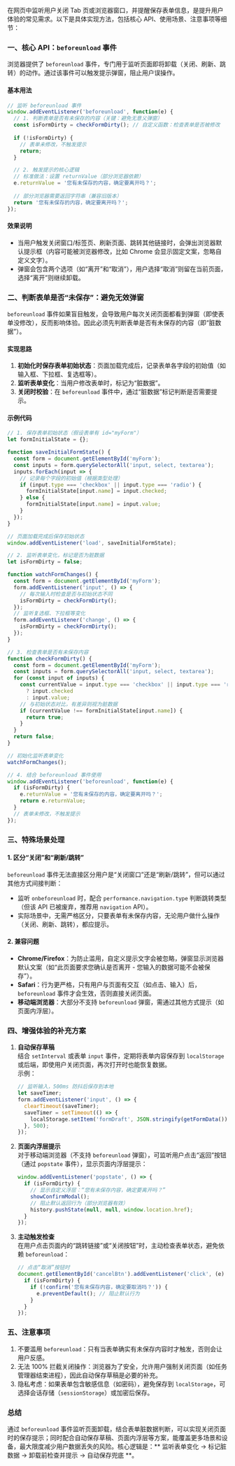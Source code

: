 在网页中监听用户关闭 Tab 页或浏览器窗口，并提醒保存表单信息，是提升用户体验的常见需求。以下是具体实现方法，包括核心 API、使用场景、注意事项等细节：


### 一、核心 API：`beforeunload` 事件
浏览器提供了 `beforeunload` 事件，专门用于监听页面即将卸载（关闭、刷新、跳转）的动作。通过该事件可以触发提示弹窗，阻止用户误操作。

#### 基本用法
```javascript
// 监听 beforeunload 事件
window.addEventListener('beforeunload', function(e) {
  // 1. 判断表单是否有未保存的内容（关键：避免无意义弹窗）
  const isFormDirty = checkFormDirty(); // 自定义函数：检查表单是否被修改
  
  if (!isFormDirty) {
    // 表单未修改，不触发提示
    return;
  }

  // 2. 触发提示的核心逻辑
  // 标准做法：设置 returnValue（部分浏览器依赖）
  e.returnValue = '您有未保存的内容，确定要离开吗？';
  
  // 部分浏览器需要返回字符串（兼容旧版本）
  return '您有未保存的内容，确定要离开吗？';
});
```

#### 效果说明
- 当用户触发关闭窗口/标签页、刷新页面、跳转其他链接时，会弹出浏览器默认提示框（内容可能被浏览器修改，比如 Chrome 会显示固定文案，忽略自定义文字）。
- 弹窗会包含两个选项（如“离开”和“取消”），用户选择“取消”则留在当前页面，选择“离开”则继续卸载。


### 二、判断表单是否“未保存”：避免无效弹窗
`beforeunload` 事件如果盲目触发，会导致用户每次关闭页面都看到弹窗（即使表单没修改），反而影响体验。因此必须先判断表单是否有未保存的内容（即“脏数据”）。

#### 实现思路
1. **初始化时保存表单初始状态**：页面加载完成后，记录表单各字段的初始值（如输入框、下拉框、复选框等）。
2. **监听表单变化**：当用户修改表单时，标记为“脏数据”。
3. **关闭时校验**：在 `beforeunload` 事件中，通过“脏数据”标记判断是否需要提示。

#### 示例代码
```javascript
// 1. 保存表单初始状态（假设表单有 id="myForm"）
let formInitialState = {};

function saveInitialFormState() {
  const form = document.getElementById('myForm');
  const inputs = form.querySelectorAll('input, select, textarea');
  inputs.forEach(input => { 
    // 记录每个字段的初始值（根据类型处理）
    if (input.type === 'checkbox' || input.type === 'radio') {
      formInitialState[input.name] = input.checked;
    } else {
      formInitialState[input.name] = input.value;
    }
  });
}

// 页面加载完成后保存初始状态
window.addEventListener('load', saveInitialFormState);

// 2. 监听表单变化，标记是否为脏数据
let isFormDirty = false;

function watchFormChanges() {
  const form = document.getElementById('myForm');
  form.addEventListener('input', () => {
    // 每次输入时检查是否与初始状态不同
    isFormDirty = checkFormDirty();
  });
  // 监听复选框、下拉框等变化
  form.addEventListener('change', () => {
    isFormDirty = checkFormDirty();
  });
}

// 3. 检查表单是否有未保存内容
function checkFormDirty() {
  const form = document.getElementById('myForm');
  const inputs = form.querySelectorAll('input, select, textarea');
  for (const input of inputs) {
    const currentValue = input.type === 'checkbox' || input.type === 'radio' 
      ? input.checked 
      : input.value;
    // 与初始状态对比，有差异则视为脏数据
    if (currentValue !== formInitialState[input.name]) {
      return true;
    }
  }
  return false;
}

// 初始化监听表单变化
watchFormChanges();

// 4. 结合 beforeunload 事件使用
window.addEventListener('beforeunload', function(e) {
  if (isFormDirty) {
    e.returnValue = '您有未保存的内容，确定要离开吗？';
    return e.returnValue;
  }
  // 表单未修改，不触发提示
});
```


### 三、特殊场景处理
#### 1. 区分“关闭”和“刷新/跳转”
`beforeunload` 事件无法直接区分用户是“关闭窗口”还是“刷新/跳转”，但可以通过其他方式间接判断：
- 监听 `onbeforeunload` 时，配合 `performance.navigation.type` 判断跳转类型（但该 API 已被废弃，推荐用 `navigation` API）。
- 实际场景中，无需严格区分，只要表单有未保存内容，无论用户做什么操作（关闭、刷新、跳转），都应提示。

#### 2. 兼容问题
- **Chrome/Firefox**：为防止滥用，自定义提示文字会被忽略，弹窗显示浏览器默认文案（如“此页面要求您确认是否离开 - 您输入的数据可能不会被保存”）。
- **Safari**：行为更严格，只有用户与页面有交互（如点击、输入）后，`beforeunload` 事件才会生效，否则直接关闭页面。
- **移动端浏览器**：大部分不支持 `beforeunload` 弹窗，需通过其他方式提示（如页面内浮层）。


### 四、增强体验的补充方案
1. **自动保存草稿**  
   结合 `setInterval` 或表单 `input` 事件，定期将表单内容保存到 `localStorage` 或后端，即使用户关闭页面，再次打开时也能恢复数据。  
   示例：
   ```javascript
   // 监听输入，500ms 防抖后保存到本地
   let saveTimer;
   form.addEventListener('input', () => {
     clearTimeout(saveTimer);
     saveTimer = setTimeout(() => {
       localStorage.setItem('formDraft', JSON.stringify(getFormData())); // 自定义获取表单数据的函数
     }, 500);
   });
   ```

2. **页面内浮层提示**  
   对于移动端浏览器（不支持 `beforeunload` 弹窗），可监听用户点击“返回”按钮（通过 `popstate` 事件），显示页面内浮层提示：
   ```javascript
   window.addEventListener('popstate', () => {
     if (isFormDirty) {
       // 显示自定义浮层：“您有未保存内容，确定要离开吗？”
       showConfirmModal();
       // 阻止默认返回行为（部分浏览器有效）
       history.pushState(null, null, window.location.href);
     }
   });
   ```

3. **主动触发检查**  
   在用户点击页面内的“跳转链接”或“关闭按钮”时，主动检查表单状态，避免依赖 `beforeunload`：
   ```javascript
   // 点击“取消”按钮时
   document.getElementById('cancelBtn').addEventListener('click', (e) => {
     if (isFormDirty) {
       if (!confirm('您有未保存内容，确定要取消吗？')) {
         e.preventDefault(); // 阻止默认行为
       }
     }
   });
   ```


### 五、注意事项
1. 不要滥用 `beforeunload`：只有当表单确实有未保存内容时才触发，否则会让用户反感。
2. 无法 100% 拦截关闭操作：浏览器为了安全，允许用户强制关闭页面（如任务管理器结束进程），因此自动保存草稿是必要的补充。
3. 隐私考虑：如果表单包含敏感信息（如密码），避免保存到 `localStorage`，可选择会话存储（`sessionStorage`）或加密后保存。


### 总结
通过 `beforeunload` 事件监听页面卸载，结合表单脏数据判断，可以实现关闭页面时的保存提示；同时配合自动保存草稿、页面内浮层等方案，能覆盖更多场景和设备，最大限度减少用户数据丢失的风险。核心逻辑是：** 监听表单变化 → 标记脏数据 → 卸载前检查并提示 → 自动保存兜底 **。